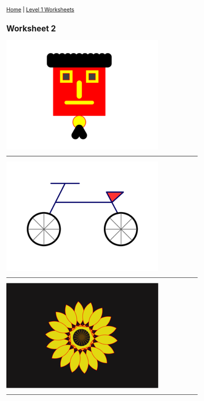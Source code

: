 <div class="nav">
  <a href="/index.html">Home</a> | <a href="index.html">Level 1 Worksheets</a>
</div>

## Worksheet 2

<img src="w2pics/face.png" width="400"/>
<hr/>
<img src="w2pics/cycle.png" width="400"/>
<hr/>
<img src="w2pics/sunflower.png" width="400"/>
<hr/>

